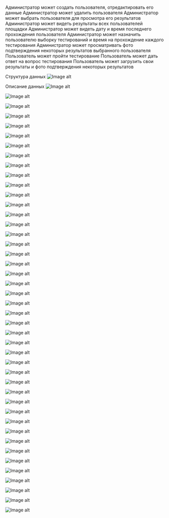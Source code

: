 Администратор может создать пользователя, отредактировать его данные
Администратор может удалить пользователя
Администратор может выбрать пользователя для просмотра его результатов
Администратор может видеть результаты всех пользователей площадки
Администратор может видеть дату и время последнего прохождения пользователя
Администратор может назначить пользователю выборку тестирований и время на прохождение каждого тестирования
Администратор может просматривать фото подтверждения некоторых результатов выбранного пользователя
Пользователь может пройти тестирование
Пользователь может дать ответ на вопрос тестирования
Пользователь может загрузить свои результаты и фото подтверждения некоторых результатов


Структура данных
![Image alt](https://github.com/serega854/ExpressTestDrivers/blob/main/картинки%20для%20гитхаба/1bd.PNG)

Описание данных
![Image alt](https://github.com/serega854/ExpressTestDrivers/blob/main/картинки%20для%20гитхаба/2bd.PNG)


![Image alt](https://github.com/serega854/ExpressTestDrivers/blob/main/картинки%20для%20гитхаба/3main.PNG)


![Image alt](https://github.com/serega854/ExpressTestDrivers/blob/main/картинки%20для%20гитхаба/4loginAdmin.PNG)


![Image alt](https://github.com/serega854/ExpressTestDrivers/blob/main/картинки%20для%20гитхаба/5errorLoginAdmin.PNG)


![Image alt](https://github.com/serega854/ExpressTestDrivers/blob/main/картинки%20для%20гитхаба/6indexAdmin.PNG)


![Image alt](https://github.com/serega854/ExpressTestDrivers/blob/main/картинки%20для%20гитхаба/7regUser.PNG)


![Image alt](https://github.com/serega854/ExpressTestDrivers/blob/main/картинки%20для%20гитхаба/8updateUser.PNG)


![Image alt](https://github.com/serega854/ExpressTestDrivers/blob/main/картинки%20для%20гитхаба/9updateEmail.PNG)


![Image alt](https://github.com/serega854/ExpressTestDrivers/blob/main/картинки%20для%20гитхаба/10updateGender.PNG)


![Image alt](https://github.com/serega854/ExpressTestDrivers/blob/main/картинки%20для%20гитхаба/11updateCategoryPrav.PNG)


![Image alt](https://github.com/serega854/ExpressTestDrivers/blob/main/картинки%20для%20гитхаба/12assignTests.PNG)


![Image alt](https://github.com/serega854/ExpressTestDrivers/blob/main/картинки%20для%20гитхаба/13assignTestPodtverjdenie.PNG)


![Image alt](https://github.com/serega854/ExpressTestDrivers/blob/main/картинки%20для%20гитхаба/14rezUserPilot.PNG)


![Image alt](https://github.com/serega854/ExpressTestDrivers/blob/main/картинки%20для%20гитхаба/15rezUserBaevsky.PNG)


![Image alt](https://github.com/serega854/ExpressTestDrivers/blob/main/картинки%20для%20гитхаба/15rezUsersPilot.PNG)


![Image alt](https://github.com/serega854/ExpressTestDrivers/blob/main/картинки%20для%20гитхаба/16rezUserDinamometria.PNG)


![Image alt](https://github.com/serega854/ExpressTestDrivers/blob/main/картинки%20для%20гитхаба/17rezUsersDinamometria.PNG)


![Image alt](https://github.com/serega854/ExpressTestDrivers/blob/main/картинки%20для%20гитхаба/18rezUserPuls.PNG)


![Image alt](https://github.com/serega854/ExpressTestDrivers/blob/main/картинки%20для%20гитхаба/19rezUsersPuls.PNG)


![Image alt](https://github.com/serega854/ExpressTestDrivers/blob/main/картинки%20для%20гитхаба/20rezUserUsersSan.PNG)


![Image alt](https://github.com/serega854/ExpressTestDrivers/blob/main/картинки%20для%20гитхаба/21rezUserUsersShulte.PNG)


![Image alt](https://github.com/serega854/ExpressTestDrivers/blob/main/картинки%20для%20гитхаба/22rezUserTonometr.PNG)


![Image alt](https://github.com/serega854/ExpressTestDrivers/blob/main/картинки%20для%20гитхаба/23rezUsersLighting.PNG)


![Image alt](https://github.com/serega854/ExpressTestDrivers/blob/main/картинки%20для%20гитхаба/24loginUser.PNG)


![Image alt](https://github.com/serega854/ExpressTestDrivers/blob/main/картинки%20для%20гитхаба/25indexUser.PNG)


![Image alt](https://github.com/serega854/ExpressTestDrivers/blob/main/картинки%20для%20гитхаба/26ProfileUser.PNG)


![Image alt](https://github.com/serega854/ExpressTestDrivers/blob/main/картинки%20для%20гитхаба/27rezUser.PNG)


![Image alt](https://github.com/serega854/ExpressTestDrivers/blob/main/картинки%20для%20гитхаба/28assignTestUser.PNG)


![Image alt](https://github.com/serega854/ExpressTestDrivers/blob/main/картинки%20для%20гитхаба/29PodtverjdenieStartTest.PNG)


![Image alt](https://github.com/serega854/ExpressTestDrivers/blob/main/картинки%20для%20гитхаба/30TestPilot.PNG)


![Image alt](https://github.com/serega854/ExpressTestDrivers/blob/main/картинки%20для%20гитхаба/31TestLighting.PNG)


![Image alt](https://github.com/serega854/ExpressTestDrivers/blob/main/картинки%20для%20гитхаба/32TestLightingRez.PNG)


![Image alt](https://github.com/serega854/ExpressTestDrivers/blob/main/картинки%20для%20гитхаба/33TestShulte.PNG)


![Image alt](https://github.com/serega854/ExpressTestDrivers/blob/main/картинки%20для%20гитхаба/34ShulteContinie.PNG)


![Image alt](https://github.com/serega854/ExpressTestDrivers/blob/main/картинки%20для%20гитхаба/35Dinamometria.PNG)


![Image alt](https://github.com/serega854/ExpressTestDrivers/blob/main/картинки%20для%20гитхаба/35ShulteRez.PNG)


![Image alt](https://github.com/serega854/ExpressTestDrivers/blob/main/картинки%20для%20гитхаба/36baevsky.PNG)


![Image alt](https://github.com/serega854/ExpressTestDrivers/blob/main/картинки%20для%20гитхаба/37san.PNG)


![Image alt](https://github.com/serega854/ExpressTestDrivers/blob/main/картинки%20для%20гитхаба/37sanPropusk.PNG)


![Image alt](https://github.com/serega854/ExpressTestDrivers/blob/main/картинки%20для%20гитхаба/38sanPropusk.PNG)


![Image alt](https://github.com/serega854/ExpressTestDrivers/blob/main/картинки%20для%20гитхаба/39sanRez.PNG)


![Image alt](https://github.com/serega854/ExpressTestDrivers/blob/main/картинки%20для%20гитхаба/40Puls.PNG)


![Image alt](https://github.com/serega854/ExpressTestDrivers/blob/main/картинки%20для%20гитхаба/41tonometr.PNG)


![Image alt](https://github.com/serega854/ExpressTestDrivers/blob/main/картинки%20для%20гитхаба/42nettestob.PNG)
